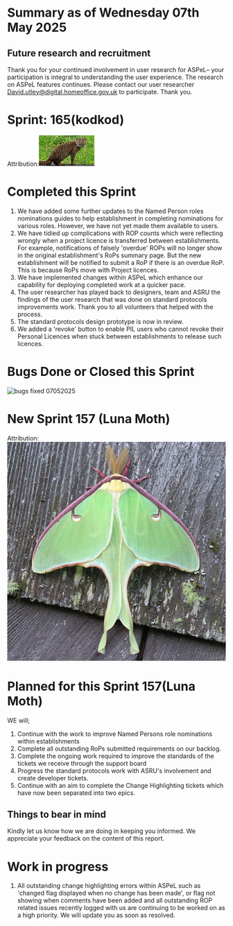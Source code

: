 # Summary as of Wednesday 07th May 2025



## Future research and recruitment 

Thank you for your continued involvement in user research for ASPeL– your participation is integral to understanding the user experience. The research on ASPeL features continues. Please contact our user researcher David.utley@digital.homeoffice.gov.uk to participate. Thank you.  
 
# Sprint: 165(kodkod)









Attribution:![Mauro Tammone, CC BY 3.0 <https://creativecommons.org/licenses/by/3.0>, via Wikimedia Commons](graphs/kodkod.jpeg)



# Completed this Sprint
1) We have added some further updates to the Named Person roles nominations guides to help establishment in completing nominations for various roles. However, we have not yet made them available to users.
2) We have tidied up complications with ROP counts which were reflecting wrongly when a project licence is transferred between establishments. For example, notifications of falsely 'overdue' ROPs will no longer show in the original establishment's RoPs summary page. But the new establishment will be notified to submit a RoP if there is an overdue RoP. This is because RoPs move with Project licences.
3) We have implemented changes within ASPeL which enhance our capability for deploying completed work at a quicker pace.
4) The user researcher has played back to designers, team and ASRU the findings of the user research that was done on standard protocols improvements work. Thank you to all volunteers that helped with the process.
5) The standard protocols design prototype is now in review.
6) We added a 'revoke' button to enable PIL users who cannot revoke their Personal Licences when stuck between establishments to release such licences. 

 





# Bugs Done or Closed this Sprint
![bugs fixed 07052025]()


 














# New Sprint 157 (Luna Moth)















Attribution:![David notMD, CC BY-SA 4.0 <https://creativecommons.org/licenses/by-sa/4.0>, via Wikimedia Commons](graphs/Luna_Moth.jpg)



# Planned for this Sprint 157(Luna Moth)
WE will;

1) Continue with the work to improve Named Persons role nominations within establishments
2) Complete all outstanding RoPs submitted requirements on our backlog.
3) Complete the ongoing work required to improve the standards of the tickets we receive through the support board 
4) Progress the standard protocols work with ASRU's involvement and create developer tickets.
5) Continue with an aim to complete the Change Highlighting tickets which have now been separated into two epics.
   
   

   

## Things to bear in mind
Kindly let us know how we are doing in keeping you informed. We appreciate your feedback on the content of this report. 


# Work in progress
1) All outstanding change highlighting errors within ASPeL such as 'changed flag displayed when no change has been made', or flag not showing when comments have been added and all outstanding ROP related issues recently logged with us are continuing to be worked on as a high priority. We will update you as soon as resolved. 
